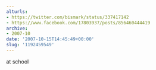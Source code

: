 ```yaml
---
alturls:
- https://twitter.com/bismark/status/337417142
- https://www.facebook.com/17803937/posts/856460444419
archive:
- 2007-10
date: '2007-10-15T14:45:49+00:00'
slug: '1192459549'
---
```


at school

